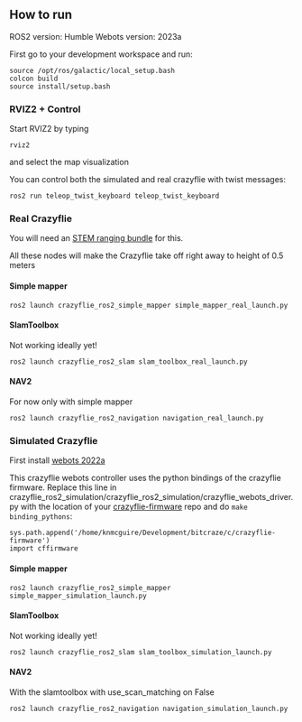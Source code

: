 

## How to run

ROS2 version: Humble
Webots version: 2023a

First go to your development workspace and run:

    source /opt/ros/galactic/local_setup.bash
    colcon build
    source install/setup.bash

### RVIZ2 + Control

Start RVIZ2 by typing

    rviz2
    
and select the map visualization

You can control both the simulated and real crazyflie with twist messages:

    ros2 run teleop_twist_keyboard teleop_twist_keyboard


### Real Crazyflie
You will need an [STEM ranging bundle](https://store.bitcraze.io/collections/bundles/products/stem-ranging-bundle) for this.

All these nodes will make the Crazyflie take off right away to height of 0.5 meters


#### Simple mapper

    ros2 launch crazyflie_ros2_simple_mapper simple_mapper_real_launch.py 
#### SlamToolbox
Not working ideally yet!

    ros2 launch crazyflie_ros2_slam slam_toolbox_real_launch.py 

#### NAV2
For now only with simple mapper

    ros2 launch crazyflie_ros2_navigation navigation_real_launch.py 

### Simulated Crazyflie

First install [webots 2022a](https://www.cyberbotics.com/)


This crazyflie webots controller uses the python bindings of the crazyflie firmware. Replace this line in crazyflie_ros2_simulation/crazyflie_ros2_simulation/crazyflie_webots_driver.py with the location of your [crazyflie-firmware](https://github.com/bitcraze/crazyflie-firmware) repo and do `make binding_pythons`:

    sys.path.append('/home/knmcguire/Development/bitcraze/c/crazyflie-firmware')
    import cffirmware
    
#### Simple mapper

    ros2 launch crazyflie_ros2_simple_mapper simple_mapper_simulation_launch.py 

#### SlamToolbox
Not working ideally yet!

    ros2 launch crazyflie_ros2_slam slam_toolbox_simulation_launch.py 

#### NAV2
With the slamtoolbox with use_scan_matching on False

    ros2 launch crazyflie_ros2_navigation navigation_simulation_launch.py 



